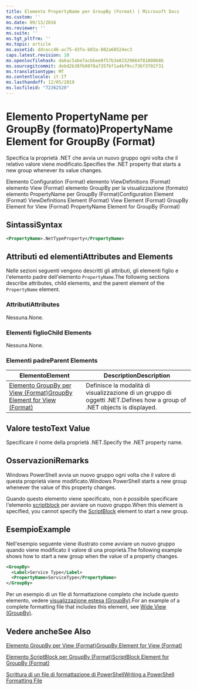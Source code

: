 ```yaml
---
title: Elemento PropertyName per GroupBy (Format) | Microsoft Docs
ms.custom: ''
ms.date: 09/13/2016
ms.reviewer: ''
ms.suite: ''
ms.tgt_pltfrm: ''
ms.topic: article
ms.assetid: ddcecc46-ac75-43fa-b03a-802a68524ec3
caps.latest.revision: 10
ms.openlocfilehash: da6ac5abe7acbbee8f57b3e81529664f81800b86
ms.sourcegitcommit: debd2b38fb8070a7357bf1a4bf9cc736f3702f31
ms.translationtype: MT
ms.contentlocale: it-IT
ms.lasthandoff: 12/05/2019
ms.locfileid: "72362520"
---
```

# <a name="propertyname-element-for-groupby-format"></a><span data-ttu-id="6293e-102">Elemento PropertyName per GroupBy (formato)</span><span class="sxs-lookup"><span data-stu-id="6293e-102">PropertyName Element for GroupBy (Format)</span></span>

<span data-ttu-id="6293e-103">Specifica la proprietà .NET che avvia un nuovo gruppo ogni volta che il relativo valore viene modificato.</span><span class="sxs-lookup"><span data-stu-id="6293e-103">Specifies the .NET property that starts a new group whenever its value changes.</span></span>

<span data-ttu-id="6293e-104">Elemento Configuration (Format) elemento ViewDefinitions (Format) elemento View (Format) elemento GroupBy per la visualizzazione (formato) elemento PropertyName per GroupBy (Format)</span><span class="sxs-lookup"><span data-stu-id="6293e-104">Configuration Element (Format) ViewDefinitions Element (Format) View Element (Format) GroupBy Element for View (Format) PropertyName Element for GroupBy (Format)</span></span>

## <a name="syntax"></a><span data-ttu-id="6293e-105">Sintassi</span><span class="sxs-lookup"><span data-stu-id="6293e-105">Syntax</span></span>

```xml
<PropertyName>.NetTypeProperty</PropertyName>
```

## <a name="attributes-and-elements"></a><span data-ttu-id="6293e-106">Attributi ed elementi</span><span class="sxs-lookup"><span data-stu-id="6293e-106">Attributes and Elements</span></span>

<span data-ttu-id="6293e-107">Nelle sezioni seguenti vengono descritti gli attributi, gli elementi figlio e l'elemento padre dell'elemento `PropertyName`.</span><span class="sxs-lookup"><span data-stu-id="6293e-107">The following sections describe attributes, child elements, and the parent element of the `PropertyName` element.</span></span>

### <a name="attributes"></a><span data-ttu-id="6293e-108">Attributi</span><span class="sxs-lookup"><span data-stu-id="6293e-108">Attributes</span></span>

<span data-ttu-id="6293e-109">Nessuna.</span><span class="sxs-lookup"><span data-stu-id="6293e-109">None.</span></span>

### <a name="child-elements"></a><span data-ttu-id="6293e-110">Elementi figlio</span><span class="sxs-lookup"><span data-stu-id="6293e-110">Child Elements</span></span>

<span data-ttu-id="6293e-111">Nessuna.</span><span class="sxs-lookup"><span data-stu-id="6293e-111">None.</span></span>

### <a name="parent-elements"></a><span data-ttu-id="6293e-112">Elementi padre</span><span class="sxs-lookup"><span data-stu-id="6293e-112">Parent Elements</span></span>

|<span data-ttu-id="6293e-113">Elemento</span><span class="sxs-lookup"><span data-stu-id="6293e-113">Element</span></span>|<span data-ttu-id="6293e-114">Description</span><span class="sxs-lookup"><span data-stu-id="6293e-114">Description</span></span>|
|-------------|-----------------|
|[<span data-ttu-id="6293e-115">Elemento GroupBy per View (Format)</span><span class="sxs-lookup"><span data-stu-id="6293e-115">GroupBy Element for View (Format)</span></span>](./groupby-element-for-view-format.md)|<span data-ttu-id="6293e-116">Definisce la modalità di visualizzazione di un gruppo di oggetti .NET.</span><span class="sxs-lookup"><span data-stu-id="6293e-116">Defines how a group of .NET objects is displayed.</span></span>|

## <a name="text-value"></a><span data-ttu-id="6293e-117">Valore testo</span><span class="sxs-lookup"><span data-stu-id="6293e-117">Text Value</span></span>

<span data-ttu-id="6293e-118">Specificare il nome della proprietà .NET.</span><span class="sxs-lookup"><span data-stu-id="6293e-118">Specify the .NET property name.</span></span>

## <a name="remarks"></a><span data-ttu-id="6293e-119">Osservazioni</span><span class="sxs-lookup"><span data-stu-id="6293e-119">Remarks</span></span>

<span data-ttu-id="6293e-120">Windows PowerShell avvia un nuovo gruppo ogni volta che il valore di questa proprietà viene modificato.</span><span class="sxs-lookup"><span data-stu-id="6293e-120">Windows PowerShell starts a new group whenever the value of this property changes.</span></span>

<span data-ttu-id="6293e-121">Quando questo elemento viene specificato, non è possibile specificare l'elemento [scriptblock](./scriptblock-element-for-groupby-format.md) per avviare un nuovo gruppo.</span><span class="sxs-lookup"><span data-stu-id="6293e-121">When this element is specified, you cannot specify the [ScriptBlock](./scriptblock-element-for-groupby-format.md) element to start a new group.</span></span>

## <a name="example"></a><span data-ttu-id="6293e-122">Esempio</span><span class="sxs-lookup"><span data-stu-id="6293e-122">Example</span></span>

<span data-ttu-id="6293e-123">Nell'esempio seguente viene illustrato come avviare un nuovo gruppo quando viene modificato il valore di una proprietà.</span><span class="sxs-lookup"><span data-stu-id="6293e-123">The following example shows how to start a new group when the value of a property changes.</span></span>

```xml
<GroupBy>
  <Label>Service Type</Label>
  <PropertyName>ServiceType</PropertyName>
</GroupBy>

```

<span data-ttu-id="6293e-124">Per un esempio di un file di formattazione completo che include questo elemento, vedere [visualizzazione estesa (GroupBy)](./wide-view-groupby.md).</span><span class="sxs-lookup"><span data-stu-id="6293e-124">For an example of a complete formatting file that includes this element, see [Wide View (GroupBy)](./wide-view-groupby.md).</span></span>

## <a name="see-also"></a><span data-ttu-id="6293e-125">Vedere anche</span><span class="sxs-lookup"><span data-stu-id="6293e-125">See Also</span></span>

[<span data-ttu-id="6293e-126">Elemento GroupBy per View (Format)</span><span class="sxs-lookup"><span data-stu-id="6293e-126">GroupBy Element for View (Format)</span></span>](./groupby-element-for-view-format.md)

[<span data-ttu-id="6293e-127">Elemento ScriptBlock per GroupBy (Format)</span><span class="sxs-lookup"><span data-stu-id="6293e-127">ScriptBlock Element for GroupBy (Format)</span></span>](./scriptblock-element-for-groupby-format.md)

[<span data-ttu-id="6293e-128">Scrittura di un file di formattazione di PowerShell</span><span class="sxs-lookup"><span data-stu-id="6293e-128">Writing a PowerShell Formatting File</span></span>](./writing-a-powershell-formatting-file.md)
